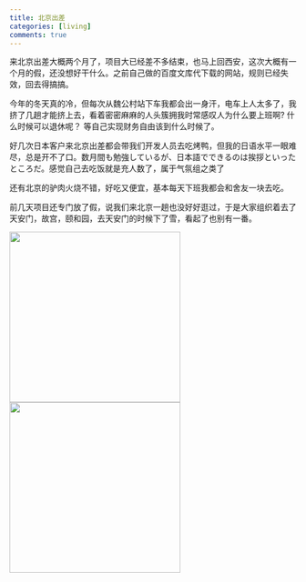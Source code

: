 ```yaml
---
title: 北京出差
categories: [living]
comments: true
---
```


来北京出差大概两个月了，项目大已经差不多结束，也马上回西安，这次大概有一个月的假，还没想好干什么。之前自己做的百度文库代下载的网站，规则已经失效，回去得搞搞。

今年的冬天真的冷，但每次从魏公村站下车我都会出一身汗，电车上人太多了，我挤了几趟才能挤上去，看着密密麻麻的人头簇拥我时常感叹人为什么要上班啊?  什么时候可以退休呢？ 等自己实现财务自由该到什么时候了。

好几次日本客户来北京出差都会带我们开发人员去吃烤鸭，但我的日语水平一眼难尽，总是开不了口。数月間も勉強しているが、日本語でできるのは挨拶といったところだ。感觉自己去吃饭就是充人数了，属于气氛组之类了

还有北京的驴肉火烧不错，好吃又便宜，基本每天下班我都会和舍友一块去吃。

前几天项目还专门放了假，说我们来北京一趟也没好好逛过，于是大家组织着去了天安门，故宫，颐和园，去天安门的时候下了雪，看起了也别有一番。


<img src="{{ '/assets/img/IMG_20191130_112015.jpg' | relative_url }}" width="300px">
<img src="{{ '/assets/img/IMG_20191130_115639.jpg' | relative_url }}" width="300px">

